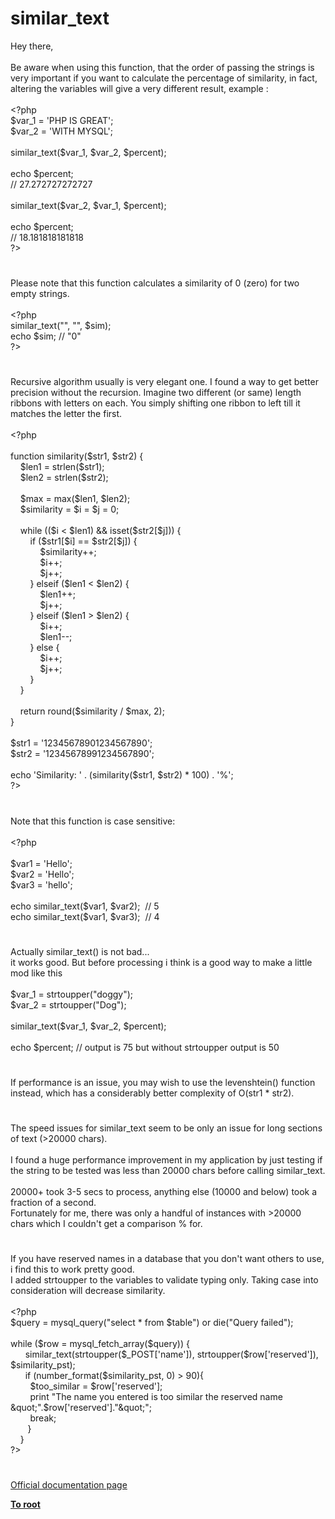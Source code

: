 # similar_text




<div class="phpcode"><span class="html">
Hey there,
<br>
<br>Be aware when using this function, that the order of passing the strings is very important if you want to calculate the percentage of similarity, in fact, altering the variables will give a very different result, example :
<br>
<br><span class="default">&lt;?php
<br>$var_1 </span><span class="keyword">= </span><span class="string">&apos;PHP IS GREAT&apos;</span><span class="keyword">;
<br></span><span class="default">$var_2 </span><span class="keyword">= </span><span class="string">&apos;WITH MYSQL&apos;</span><span class="keyword">;
<br>
<br></span><span class="default">similar_text</span><span class="keyword">(</span><span class="default">$var_1</span><span class="keyword">, </span><span class="default">$var_2</span><span class="keyword">, </span><span class="default">$percent</span><span class="keyword">);
<br>
<br>echo </span><span class="default">$percent</span><span class="keyword">;
<br></span><span class="comment">// 27.272727272727
<br>
<br></span><span class="default">similar_text</span><span class="keyword">(</span><span class="default">$var_2</span><span class="keyword">, </span><span class="default">$var_1</span><span class="keyword">, </span><span class="default">$percent</span><span class="keyword">);
<br>
<br>echo </span><span class="default">$percent</span><span class="keyword">;
<br></span><span class="comment">// 18.181818181818
<br></span><span class="default">?&gt;</span>
</span>
</div>
  

#


<div class="phpcode"><span class="html">
Please note that this function calculates a similarity of 0 (zero) for two empty strings.<br><br><span class="default">&lt;?php<br>similar_text</span><span class="keyword">(</span><span class="string">&quot;&quot;</span><span class="keyword">, </span><span class="string">&quot;&quot;</span><span class="keyword">, </span><span class="default">$sim</span><span class="keyword">);<br>echo </span><span class="default">$sim</span><span class="keyword">; </span><span class="comment">// &quot;0&quot;<br></span><span class="default">?&gt;</span>
</span>
</div>
  

#


<div class="phpcode"><span class="html">
Recursive algorithm usually is very elegant one. I found a way to get better precision without the recursion. Imagine two different (or same) length ribbons with letters on each. You simply shifting one ribbon to left till it matches the letter the first.<br><br><span class="default">&lt;?php<br><br></span><span class="keyword">function </span><span class="default">similarity</span><span class="keyword">(</span><span class="default">$str1</span><span class="keyword">, </span><span class="default">$str2</span><span class="keyword">) {<br>&#xA0; &#xA0; </span><span class="default">$len1 </span><span class="keyword">= </span><span class="default">strlen</span><span class="keyword">(</span><span class="default">$str1</span><span class="keyword">);<br>&#xA0; &#xA0; </span><span class="default">$len2 </span><span class="keyword">= </span><span class="default">strlen</span><span class="keyword">(</span><span class="default">$str2</span><span class="keyword">);<br>&#xA0; &#xA0; <br>&#xA0; &#xA0; </span><span class="default">$max </span><span class="keyword">= </span><span class="default">max</span><span class="keyword">(</span><span class="default">$len1</span><span class="keyword">, </span><span class="default">$len2</span><span class="keyword">);<br>&#xA0; &#xA0; </span><span class="default">$similarity </span><span class="keyword">= </span><span class="default">$i </span><span class="keyword">= </span><span class="default">$j </span><span class="keyword">= </span><span class="default">0</span><span class="keyword">;<br>&#xA0; &#xA0; <br>&#xA0; &#xA0; while ((</span><span class="default">$i </span><span class="keyword">&lt; </span><span class="default">$len1</span><span class="keyword">) &amp;&amp; isset(</span><span class="default">$str2</span><span class="keyword">[</span><span class="default">$j</span><span class="keyword">])) {<br>&#xA0; &#xA0; &#xA0; &#xA0; if (</span><span class="default">$str1</span><span class="keyword">[</span><span class="default">$i</span><span class="keyword">] == </span><span class="default">$str2</span><span class="keyword">[</span><span class="default">$j</span><span class="keyword">]) {<br>&#xA0; &#xA0; &#xA0; &#xA0; &#xA0; &#xA0; </span><span class="default">$similarity</span><span class="keyword">++;<br>&#xA0; &#xA0; &#xA0; &#xA0; &#xA0; &#xA0; </span><span class="default">$i</span><span class="keyword">++;<br>&#xA0; &#xA0; &#xA0; &#xA0; &#xA0; &#xA0; </span><span class="default">$j</span><span class="keyword">++;<br>&#xA0; &#xA0; &#xA0; &#xA0; } elseif (</span><span class="default">$len1 </span><span class="keyword">&lt; </span><span class="default">$len2</span><span class="keyword">) {<br>&#xA0; &#xA0; &#xA0; &#xA0; &#xA0; &#xA0; </span><span class="default">$len1</span><span class="keyword">++;<br>&#xA0; &#xA0; &#xA0; &#xA0; &#xA0; &#xA0; </span><span class="default">$j</span><span class="keyword">++;<br>&#xA0; &#xA0; &#xA0; &#xA0; } elseif (</span><span class="default">$len1 </span><span class="keyword">&gt; </span><span class="default">$len2</span><span class="keyword">) {<br>&#xA0; &#xA0; &#xA0; &#xA0; &#xA0; &#xA0; </span><span class="default">$i</span><span class="keyword">++;<br>&#xA0; &#xA0; &#xA0; &#xA0; &#xA0; &#xA0; </span><span class="default">$len1</span><span class="keyword">--;<br>&#xA0; &#xA0; &#xA0; &#xA0; } else {<br>&#xA0; &#xA0; &#xA0; &#xA0; &#xA0; &#xA0; </span><span class="default">$i</span><span class="keyword">++;<br>&#xA0; &#xA0; &#xA0; &#xA0; &#xA0; &#xA0; </span><span class="default">$j</span><span class="keyword">++;<br>&#xA0; &#xA0; &#xA0; &#xA0; }<br>&#xA0; &#xA0; }<br><br>&#xA0; &#xA0; return </span><span class="default">round</span><span class="keyword">(</span><span class="default">$similarity </span><span class="keyword">/ </span><span class="default">$max</span><span class="keyword">, </span><span class="default">2</span><span class="keyword">);<br>}<br><br></span><span class="default">$str1 </span><span class="keyword">= </span><span class="string">&apos;12345678901234567890&apos;</span><span class="keyword">;<br></span><span class="default">$str2 </span><span class="keyword">= </span><span class="string">&apos;12345678991234567890&apos;</span><span class="keyword">;<br><br>echo </span><span class="string">&apos;Similarity: &apos; </span><span class="keyword">. (</span><span class="default">similarity</span><span class="keyword">(</span><span class="default">$str1</span><span class="keyword">, </span><span class="default">$str2</span><span class="keyword">) * </span><span class="default">100</span><span class="keyword">) . </span><span class="string">&apos;%&apos;</span><span class="keyword">;<br></span><span class="default">?&gt;</span>
</span>
</div>
  

#


<div class="phpcode"><span class="html">
Note that this function is case sensitive:<br><br><span class="default">&lt;?php<br><br>$var1 </span><span class="keyword">= </span><span class="string">&apos;Hello&apos;</span><span class="keyword">;<br></span><span class="default">$var2 </span><span class="keyword">= </span><span class="string">&apos;Hello&apos;</span><span class="keyword">;<br></span><span class="default">$var3 </span><span class="keyword">= </span><span class="string">&apos;hello&apos;</span><span class="keyword">;<br><br>echo </span><span class="default">similar_text</span><span class="keyword">(</span><span class="default">$var1</span><span class="keyword">, </span><span class="default">$var2</span><span class="keyword">);&#xA0; </span><span class="comment">// 5<br></span><span class="keyword">echo </span><span class="default">similar_text</span><span class="keyword">(</span><span class="default">$var1</span><span class="keyword">, </span><span class="default">$var3</span><span class="keyword">);&#xA0; </span><span class="comment">// 4</span>
</span>
</div>
  

#


<div class="phpcode"><span class="html">
Actually similar_text() is not bad...<br>it works good. But before processing i think is a good way to make a little mod like this<br><br>$var_1 = strtoupper(&quot;doggy&quot;);<br>$var_2 = strtoupper(&quot;Dog&quot;);<br><br>similar_text($var_1, $var_2, $percent); <br><br>echo $percent; // output is 75 but without strtoupper output is 50</span>
</div>
  

#


<div class="phpcode"><span class="html">
If performance is an issue, you may wish to use the levenshtein() function instead, which has a considerably better complexity of O(str1 * str2).</span>
</div>
  

#


<div class="phpcode"><span class="html">
The speed issues for similar_text seem to be only an issue for long sections of text (&gt;20000 chars).<br><br>I found a huge performance improvement in my application by just testing if the string to be tested was less than 20000 chars before calling similar_text.<br><br>20000+ took 3-5 secs to process, anything else (10000 and below) took a fraction of a second.<br>Fortunately for me, there was only a handful of instances with &gt;20000 chars which I couldn&apos;t get a comparison % for.</span>
</div>
  

#


<div class="phpcode"><span class="html">
If you have reserved names in a database that you don&apos;t want others to use, i find this to work pretty good. 
<br>I added strtoupper to the variables to validate typing only. Taking case into consideration will decrease similarity. 
<br>
<br><span class="default">&lt;?php
<br>$query </span><span class="keyword">= </span><span class="default">mysql_query</span><span class="keyword">(</span><span class="string">&quot;select * from </span><span class="default">$table</span><span class="string">&quot;</span><span class="keyword">) or die(</span><span class="string">&quot;Query failed&quot;</span><span class="keyword">);
<br>
<br>while (</span><span class="default">$row </span><span class="keyword">= </span><span class="default">mysql_fetch_array</span><span class="keyword">(</span><span class="default">$query</span><span class="keyword">)) {
<br>&#xA0; &#xA0; &#xA0; </span><span class="default">similar_text</span><span class="keyword">(</span><span class="default">strtoupper</span><span class="keyword">(</span><span class="default">$_POST</span><span class="keyword">[</span><span class="string">&apos;name&apos;</span><span class="keyword">]), </span><span class="default">strtoupper</span><span class="keyword">(</span><span class="default">$row</span><span class="keyword">[</span><span class="string">&apos;reserved&apos;</span><span class="keyword">]), </span><span class="default">$similarity_pst</span><span class="keyword">);
<br>&#xA0; &#xA0; &#xA0; if (</span><span class="default">number_format</span><span class="keyword">(</span><span class="default">$similarity_pst</span><span class="keyword">, </span><span class="default">0</span><span class="keyword">) &gt; </span><span class="default">90</span><span class="keyword">){
<br>&#xA0; &#xA0; &#xA0; &#xA0; </span><span class="default">$too_similar </span><span class="keyword">= </span><span class="default">$row</span><span class="keyword">[</span><span class="string">&apos;reserved&apos;</span><span class="keyword">];
<br>&#xA0; &#xA0; &#xA0; &#xA0; print </span><span class="string">&quot;The name you entered is too similar the reserved name &amp;quot;&quot;</span><span class="keyword">.</span><span class="default">$row</span><span class="keyword">[</span><span class="string">&apos;reserved&apos;</span><span class="keyword">].</span><span class="string">&quot;&amp;quot;&quot;</span><span class="keyword">;
<br>&#xA0; &#xA0; &#xA0; &#xA0; break;
<br>&#xA0; &#xA0; &#xA0;&#xA0; }
<br>&#xA0; &#xA0; }
<br></span><span class="default">?&gt;</span>
</span>
</div>
  

#

[Official documentation page](https://www.php.net/manual/en/function.similar-text.php)

**[To root](/README.md)**